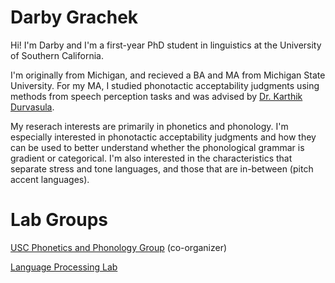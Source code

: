 # Darby Grachek

Hi! I'm Darby and I'm a first-year PhD student in linguistics at the University of Southern California.

I'm originally from Michigan, and recieved a BA and MA from Michigan State University. For my MA, I studied phonotactic acceptability judgments using methods from speech perception tasks and was advised by [Dr. Karthik Durvasula](https://karthikdurvasula.gitlab.io/). 

My reserach interests are primarily in phonetics and phonology. I'm especially interested in phonotactic acceptability judgments and how they can be used to better understand whether the phonological grammar is gradient or categorical. I'm also interested in the characteristics that separate stress and tone languages, and those that are in-between (pitch accent languages). 

# Lab Groups

[USC Phonetics and Phonology Group](https://sites.google.com/view/uscphongroup/home?authuser=0) (co-organizer)

[Language Processing Lab](https://dornsife.usc.edu/labs/psycholinguistics/meetings/)

